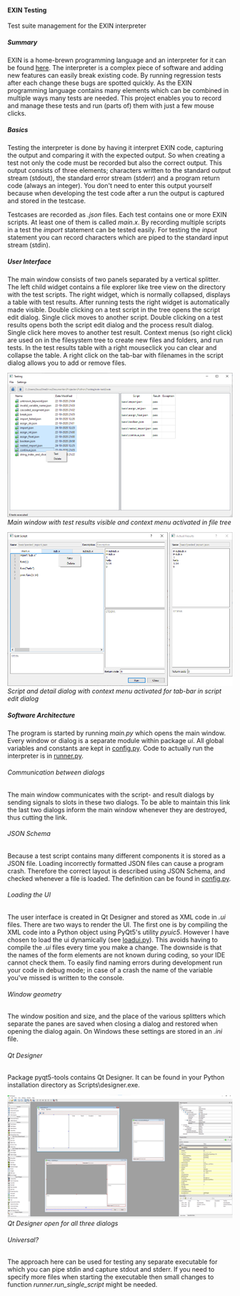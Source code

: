 #### EXIN Testing
Test suite management for the EXIN interpreter
##### Summary
EXIN is a home-brewn programming language and an interpreter for it can be found 
[here](https://github.com/erikdelange/EXIN-AST-The-Experimental-Interpreter).
The interpreter is a complex piece of software and adding new features can easily break existing code. By running 
regression tests after each change these bugs are spotted quickly. As the EXIN programming language contains many 
elements which can be combined in multiple ways many tests are needed. This project enables you to record and manage 
these tests and run (parts of) them with just a few mouse clicks.

##### Basics
Testing the interpreter is done by having it interpret EXIN code, capturing the output and comparing it with the 
expected output. So when creating a test not only the code must be recorded but also the correct output. 
This output consists of three elements; characters written to the standard output stream (stdout), the standard error 
stream (stderr) and a program return code (always an integer). You don't need to enter this output yourself because when 
developing the test code after a run the output is captured and stored in the testcase.

Testcases are recorded as *.json* files. Each test contains one or more EXIN scripts. At least one of them is called 
*main.x*. By recording multiple scripts in a test the *import* statement can be tested easily. For testing the *input* 
statement you can record characters which are piped to the standard input stream (stdin).

##### User Interface
The main window consists of two panels separated by a vertical splitter. The left child widget contains a file explorer 
like tree view on the directory with the test scripts. The right widget, which is normally collapsed, displays a table 
with test results. After running tests the right widget is automatically made visible. 
Double clicking on a test script in the tree opens the script edit dialog. Single click moves to another script.
Double clicking on a test results opens both the script edit dialog and the process result dialog. Single click here 
moves to another test result.
Context menus (so right click) are used on in the filesystem tree to create new files and folders, and run tests.
In the test results table with a right mouseclick you can clear and collapse the table. 
A right click on the tab-bar with filenames in the script dialog allows you to add or remove files.

![Main Window](/mainwindow.png)
*Main window with test results visible and context menu activated in file tree*

![Script and Result Dialog](/dialog.png)
*Script and detail dialog with context menu activated for tab-bar in script edit dialog*

##### Software Architecture
The program is started by running *main.py* which opens the main window. Every window or dialog is a separate module 
within package *ui*. All global variables and constants are kept in [config.py](/code/config.py). Code to actually run 
the interpreter is in [runner.py](/code/runner.py). 

###### Communication between dialogs
The main window communicates with the script- and result dialogs by sending signals to slots in these two dialogs. To 
be able to maintain this link the last two dialogs inform the main window whenever they are destroyed, thus cutting
the link. 

###### JSON Schema
Because a test script contains many different components it is stored as a JSON file. Loading incorrectly formatted 
JSON files can cause a program crash. Therefore the correct layout is described using JSON Schema, and checked 
whenever a file is  loaded. The definition can be found in [config.py](/code/config.py).

###### Loading the UI
The user interface is created in Qt Designer and stored as XML code in *.ui* files. There are two ways to render 
the UI. The first one is by compiling the XML code into a Python object using PyQt5's utility *pyuic5*.
However I have chosen to load the ui dynamically (see [loadui.py](/code/ui/loadui.py)). This avoids having to compile 
the *.ui* files  every time you make a change. The downside is that the names of the form elements are not known during 
coding, so your IDE cannot check them. To easily find naming errors during development run your code in debug mode; in 
case of a crash the name of the variable you've missed is written to the console. 

###### Window geometry
The window position and size, and the place of the various splitters which separate the panes are saved when
closing a dialog and restored when opening the dialog again. On Windows these settings are stored in an *.ini* file. 

###### Qt Designer
Package pyqt5-tools contains Qt Designer. It can be found in your Python installation directory as Scripts\designer.exe.

![Qt Desginer](/qtdesigner.png)
*Qt Designer open for all three dialogs*

###### Universal?
The approach here can be used for testing any separate executable for which you can pipe stdin and capture stdout and 
stderr. If you need to specify more files when starting the executable then small changes to 
function *runner.run_single_script* might be needed.
